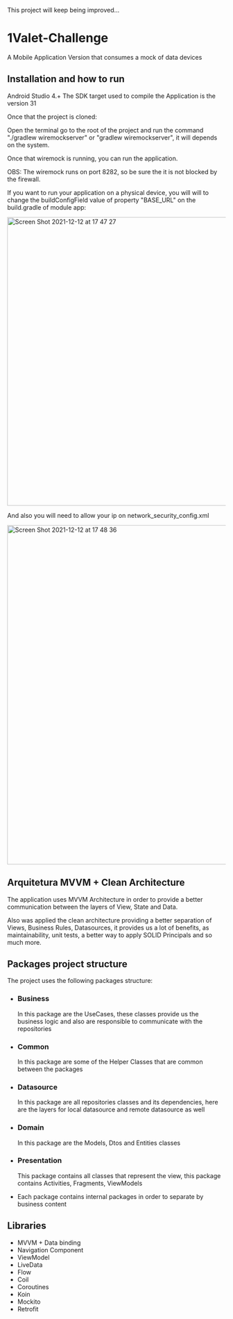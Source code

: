 
This project will keep being improved...

# 1Valet-Challenge
A  Mobile Application Version that consumes a mock of data devices

## Installation and how to run

Android Studio 4.+ 
The SDK target used to compile the Application is the version 31

Once that the project is cloned:

Open the terminal go to the root of the project and run the command "./gradlew wiremockserver" or "gradlew wiremockserver", it will depends on the system.

Once that wiremock is running, you can run the application.

OBS: The wiremock runs on port 8282, so be sure the it is not blocked by the firewall. 

If you want to run your application on a physical device, you will will to change the buildConfigField value of property "BASE_URL" on the build.gradle of module app:

<img width="665" alt="Screen Shot 2021-12-12 at 17 47 27" src="https://user-images.githubusercontent.com/8905885/145729035-6c87e9a6-020a-4daa-9f71-682779c7de1d.png">

And also you will need to allow your ip on network_security_config.xml

<img width="782" alt="Screen Shot 2021-12-12 at 17 48 36" src="https://user-images.githubusercontent.com/8905885/145729066-a5350a5e-6797-4bf7-ad37-2f72ba987541.png">

## Arquitetura MVVM + Clean Architecture

The application uses MVVM Architecture in order to provide a better communication between the layers of View, State and Data.

Also was applied the clean architecture providing a better separation of Views, Business Rules, Datasources, it provides us a lot of benefits, as maintainability, unit tests, a better way to apply SOLID Principals and so much more.

## Packages project structure

The project uses the following packages structure:

- ### Business
  In this package are the UseCases, these classes provide us the business logic and also are responsible to communicate with the repositories
  
- ### Common
  In this package are some of the Helper Classes that are common between the packages

- ### Datasource
  In this package are all repositories classes and its dependencies, here are the layers for local datasource and remote datasource as well

- ### Domain
  In this package are the Models, Dtos and Entities classes

- ### Presentation
  This package contains all classes that represent the view, this package contains Activities, Fragments, ViewModels

* Each package contains internal packages in order to separate by business content

## Libraries

- MVVM + Data binding
- Navigation Component
- ViewModel
- LiveData
- Flow
- Coil
- Coroutines
- Koin
- Mockito
- Retrofit


